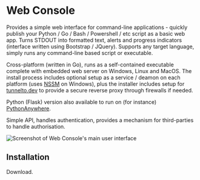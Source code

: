 # Web Console
Provides a simple web interface for command-line applications - quickly publish your Python / Go / Bash / Powershell / etc script as a basic web app. Turns STDOUT into formatted text, alerts and progress indicators (interface written using Bootstrap / JQuery). Supports any target language, simply runs any command-line based script or executable.

Cross-platform (written in Go), runs as a self-contained executable complete with embedded web server on Windows, Linux and MacOS. The install process includes optional setup as a service / deamon on each platform (uses [NSSM](https://nssm.cc/) on Windows), plus the installer includes setup for [tunnelto.dev](https://tunnelto.dev/) to provide a secure reverse proxy through firewalls if needed.

Python (Flask) version also available to run on (for instance) [PythonAnywhere](https://www.pythonanywhere.com/).

Simple API, handles authentication, provides a mechanism for third-parties to handle authorisation.

![Screenshot of Web Console's main user interface](https://raw.githubusercontent.com/dhicks6345789/web-console/master/docs/example1.png)

## Installation

Download.
